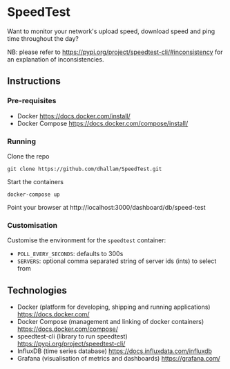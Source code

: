 # SpeedTest

Want to monitor your network's upload speed, download speed and ping time throughout the day?

NB: please refer to https://pypi.org/project/speedtest-cli/#inconsistency for an explanation of inconsistencies.

## Instructions

### Pre-requisites

- Docker https://docs.docker.com/install/
- Docker Compose https://docs.docker.com/compose/install/

### Running

Clone the repo
```
git clone https://github.com/dhallam/SpeedTest.git
```

Start the containers
```
docker-compose up
```

Point your browser at http://localhost:3000/dashboard/db/speed-test

### Customisation

Customise the environment for the `speedtest` container:

- `POLL_EVERY_SECONDS`: defaults to 300s 
- `SERVERS`: optional comma separated string of server ids (ints) to select from


## Technologies

- Docker (platform for developing, shipping and running applications) https://docs.docker.com/
- Docker Compose (management and linking of docker containers) https://docs.docker.com/compose/
- speedtest-cli (library to run speedtest) https://pypi.org/project/speedtest-cli/
- InfluxDB (time series database) https://docs.influxdata.com/influxdb 
- Grafana (visualisation of metrics and dashboards) https://grafana.com/

